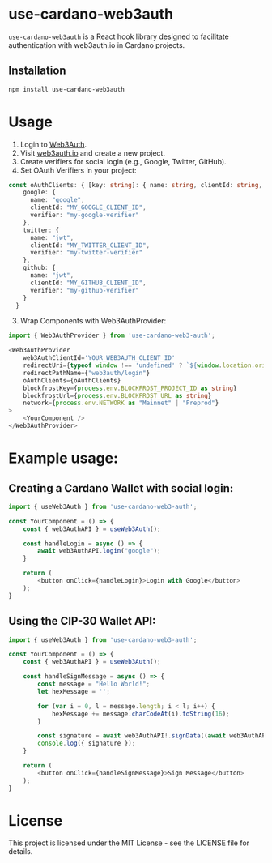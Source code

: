 # use-cardano-web3auth

`use-cardano-web3auth` is a React hook library designed to facilitate authentication with web3auth.io in Cardano projects.

## Installation

```bash
npm install use-cardano-web3auth
```

# Usage
1. Login to [Web3Auth](https://web3auth.io/).
2. Visit [web3auth.io](https://web3auth.io/) and create a new project.
3. Create verifiers for social login (e.g., Google, Twitter, GitHub).
4. Set OAuth Verifiers in your project:

```typescript
const oAuthClients: { [key: string]: { name: string, clientId: string, verifier: string } } = {
    google: {
      name: "google",
      clientId: "MY_GOOGLE_CLIENT_ID",
      verifier: "my-google-verifier"
    },
    twitter: {
      name: "jwt",
      clientId: "MY_TWITTER_CLIENT_ID",
      verifier: "my-twitter-verifier"
    },
    github: {
      name: "jwt",
      clientId: "MY_GITHUB_CLIENT_ID",
      verifier: "my-github-verifier"
    }
  }

```

3. Wrap Components with Web3AuthProvider:

```typescript
import { Web3AuthProvider } from 'use-cardano-web3-auth';

<Web3AuthProvider
    web3AuthClientId='YOUR_WEB3AUTH_CLIENT_ID'
    redirectUri={typeof window !== 'undefined' ? `${window.location.origin}` : 'http://localhost:5173'}
    redirectPathName={"web3auth/login"}
    oAuthClients={oAuthClients}
    blockfrostKey={process.env.BLOCKFROST_PROJECT_ID as string}
    blockfrostUrl={process.env.BLOCKFROST_URL as string}
    network={process.env.NETWORK as "Mainnet" | "Preprod"}
>
    <YourComponent />
</Web3AuthProvider>

```

# Example usage:
## Creating a Cardano Wallet with social login:
```typescript
import { useWeb3Auth } from 'use-cardano-web3-auth';

const YourComponent = () => {
    const { web3AuthAPI } = useWeb3Auth();

    const handleLogin = async () => {
        await web3AuthAPI.login("google");
    }

    return (
        <button onClick={handleLogin}>Login with Google</button>
    );
}

```

## Using the CIP-30 Wallet API:
```typescript
import { useWeb3Auth } from 'use-cardano-web3-auth';

const YourComponent = () => {
    const { web3AuthAPI } = useWeb3Auth();

    const handleSignMessage = async () => {
        const message = "Hello World!";
        let hexMessage = '';

        for (var i = 0, l = message.length; i < l; i++) {
            hexMessage += message.charCodeAt(i).toString(16);
        }

        const signature = await web3AuthAPI!.signData((await web3AuthAPI?.getRewardAddresses())![0],  hexMessage);
        console.log({ signature });
    }

    return (
        <button onClick={handleSignMessage}>Sign Message</button>
    );
}

```

# License
This project is licensed under the MIT License - see the LICENSE file for details.